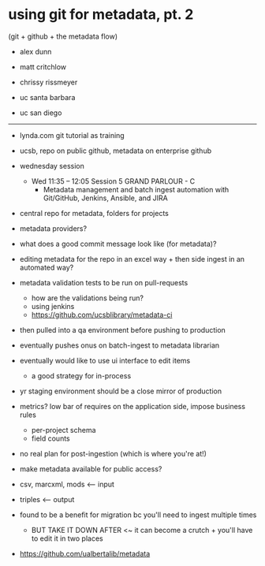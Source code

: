 using git for metadata, pt. 2
=================

(git + github + the metadata flow)

- alex dunn
- matt critchlow
- chrissy rissmeyer

- uc santa barbara
- uc san diego

-----

- lynda.com git tutorial as training

- ucsb, repo on public github, metadata on enterprise github
- wednesday session 
  - Wed 11:35 – 12:05  Session 5  GRAND PARLOUR - C
    - Metadata management and batch ingest automation with Git/GitHub,
      Jenkins, Ansible, and JIRA
- central repo for metadata, folders for projects

- metadata providers?

- what does a good commit message look like (for metadata)?

- editing metadata for the repo in an excel way + then side ingest
  in an automated way?
- metadata validation tests to be run on pull-requests
  - how are the validations being run?
  - using jenkins
  - https://github.com/ucsblibrary/metadata-ci
- then pulled into a qa environment before pushing to production

- eventually pushes onus on batch-ingest to metadata librarian
- eventually would like to use ui interface to edit items
  - a good strategy for in-process

- yr staging environment should be a close mirror of production

- metrics? low bar of requires on the application side, impose business rules
  - per-project schema
  - field counts

- no real plan for post-ingestion (which is where you're at!)
- make metadata available for public access?

- csv, marcxml, mods <-- input
- triples <-- output

- found to be a benefit for migration bc you'll need to ingest multiple times
  - BUT TAKE IT DOWN AFTER <~ it can become a crutch + you'll have to edit it
    in two places

- https://github.com/ualbertalib/metadata

